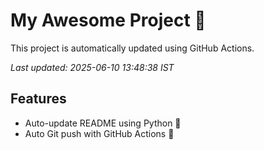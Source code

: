 # My Awesome Project 🚀

This project is automatically updated using GitHub Actions.

_Last updated: 2025-06-10 13:48:38 IST_

## Features
- Auto-update README using Python 🐍
- Auto Git push with GitHub Actions 🤖
